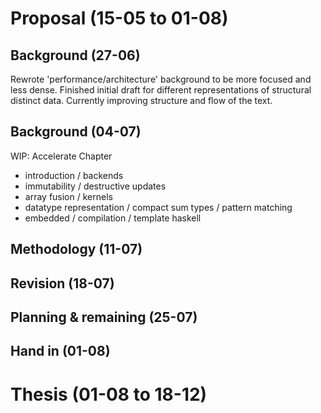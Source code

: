 # Proposal (15-05 to 01-08)

## Background (27-06)

Rewrote 'performance/architecture' background to be more focused and less dense.
Finished initial draft for different representations of structural distinct data.
Currently improving structure and flow of the text.

## Background (04-07)

WIP: Accelerate Chapter
- introduction / backends
- immutability / destructive updates
- array fusion / kernels
- datatype representation / compact sum types / pattern matching
- embedded / compilation / template haskell

## Methodology (11-07)
## Revision (18-07)
## Planning & remaining (25-07)
## Hand in (01-08)

# Thesis (01-08 to 18-12)